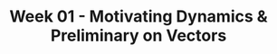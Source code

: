 ---
title: Week 01 - Motivating Dynamics & Preliminary on Vectors
contents:
  - date: 2024-01-17
    items:
      - type: lecture
        topics:
          - Vector calculus - a summary
      - type: problem_set
        title: Set 01 - Vector Calculus
        description: Vector Calculus
        link: "#"
      - type: homework
        title: HW 01
        link: "#"
        due_date: 2024-01-24
---
